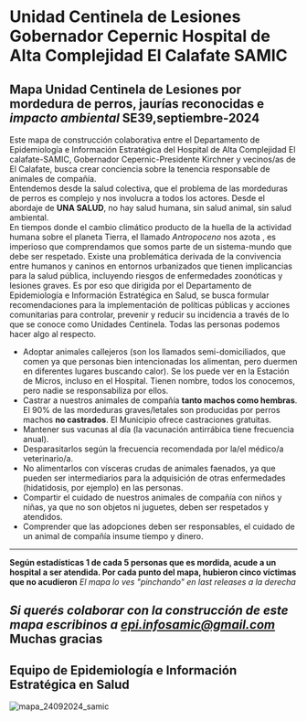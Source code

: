 # **Unidad Centinela de Lesiones Gobernador Cepernic Hospital de Alta Complejidad El Calafate SAMIC**
Mapa Unidad Centinela de Lesiones por mordedura de perros, jaurías reconocidas e *impacto ambiental* **SE39,septiembre-2024**  
---
Este mapa de construcción colaborativa entre el Departamento de Epidemiología e Información Estratégica del Hospital de Alta Complejidad El calafate-SAMIC, Gobernador Cepernic-Presidente Kirchner y vecinos/as de El Calafate, busca crear conciencia sobre la tenencia responsable de animales de compañía.  
Entendemos desde la salud colectiva, que el problema de las mordeduras de perros es complejo y nos involucra a todos los actores. Desde el abordaje de **UNA SALUD**, no hay salud humana, sin salud animal, sin salud ambiental.  
En tiempos donde el cambio climático producto de la huella de la actividad humana sobre el planeta Tierra, el llamado *Antropoceno* nos azota , es imperioso que comprendamos que somos parte de un sistema-mundo que debe ser respetado. Existe una problemática derivada de la convivencia entre humanos y caninos en entornos urbanizados que tienen implicancias para la salud pública, incluyendo riesgos de enfermedades zoonóticas y lesiones graves. Es por eso que dirigida por el Departamento de Epidemiología e Información Estratégica en Salud, se busca formular recomendaciones para la implementación de políticas públicas y acciones comunitarias para controlar, prevenir y reducir su incidencia a través de lo que se conoce como Unidades Centinela. Todas las personas podemos hacer algo al respecto.  

- Adoptar animales callejeros (son los llamados semi-domiciliados, que comen ya que personas bien intencionadas los alimentan, pero duermen en diferentes lugares buscando calor). Se los puede ver en la Estación de Micros, incluso en el Hospital. Tienen nombre, todos los conocemos, pero nadie se responsabiliza por ellos.
- Castrar a nuestros animales de compañía **tanto machos como hembras**. El 90% de las mordeduras graves/letales son producidas por perros machos **no castrados**. El Municipio ofrece castraciones gratuitas.
- Mantener sus vacunas al día (la vacunación antirrábica tiene frecuencia anual).
- Desparasitarlos según la frecuencia recomendada por la/el médico/a veterinario/a.
- No alimentarlos con vísceras crudas de animales faenados, ya que pueden ser intermediarios para la adquisición de otras enfermedades (hidatidosis, por ejemplo) en las personas.
- Compartir el cuidado de nuestros animales de compañía con niños y niñas, ya que no son objetos ni juguetes, deben ser respetados y atendidos.
- Comprender que las adopciones deben ser responsables, el cuidado de un animal de compañía insume tiempo y dinero.
---
**Según estadísticas 1 de cada 5 personas que es mordida, acude a un hospital a ser atendida. Por cada punto del mapa, hubieron cinco víctimas que no acudieron** 
*El mapa lo ves "pinchando" en last releases a la derecha*  


*Si querés colaborar con la construcción de este mapa escribinos a epi.infosamic@gmail.com*  
Muchas gracias
---
**Equipo de Epidemiología e Información Estratégica en Salud** 
---
![mapa_24092024_samic](https://github.com/user-attachments/assets/0e1f47b7-5380-442a-a6ca-8160869b2b5e)
